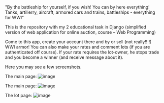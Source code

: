 "By the battleship for yourself, if you wish!
You can by here everything!
Tanks, artillerry, aircraft, armored cars and trains, battleships - everything for WWI"

This is the repository with my 2 educational task in Django (simplified version of web application for online auction, course – Web Programming) 

Come to this app, create your account there and by or sell (not really!!!!) WWI armor!
You can also make your rates and comment lots (if you are authenticated off course). 
If your rate requires the lot-owner, he stops trade and you become a winner (and receive message about it).

Here you may see a few screenshots.

The main page:
![image](https://user-images.githubusercontent.com/106863229/206526117-1a644ed9-ea33-437b-b7d1-d7af1d1e7a7d.png)

The main page:
![image](https://user-images.githubusercontent.com/106863229/206526296-e1663693-9518-4ac8-a2db-9696a68dde6d.png)

The lot page:
![image](https://user-images.githubusercontent.com/106863229/206526705-894e8693-fd57-4143-8d13-0c0a78c6f01a.png)
